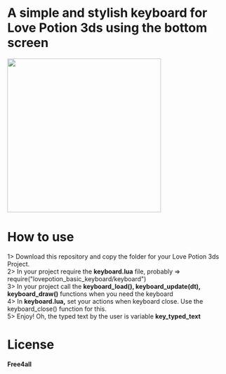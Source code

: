 # A simple and stylish keyboard for Love Potion 3ds using the bottom screen
<p align="left">
  <img src="https://i.imgur.com/oYQQs3v.png" width="350"/>
</p>

# How to use
<p align="left">
  1> Download this repository and copy the folder for your Love Potion 3ds Project.<br/>
  2> In your project require the <b>keyboard.lua</b> file, probably => require("lovepotion_basic_keyboard/keyboard")<br/>
  3> In your project call the <b>keyboard_load(), keyboard_update(dt), keyboard_draw()</b> functions when you need the keyboard <br/>
  4> In <b>keyboard.lua,</b> set your actions when keyboard close. Use the keyboard_close() function for this.<br/>
  5> Enjoy! Oh, the typed text by the user is variable <b>key_typed_text <b><br/>
</p>

# License
<p align="left">
  Free4all
</p>
